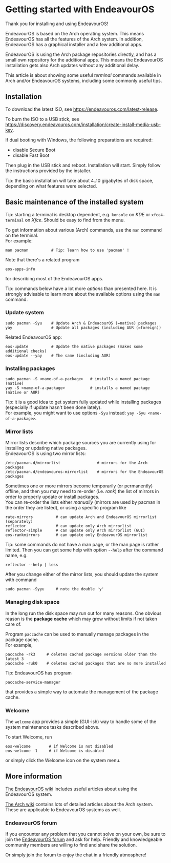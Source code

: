 # Getting started with EndeavourOS

Thank you for installing and using EndeavourOS!

EndeavourOS is based on the Arch operating system. This means EndeavourOS has all the features of the Arch system. In addition, EndeavourOS has a graphical installer and a few additional apps.

EndeavourOS is using the Arch package repositories directly, and has a small own repository for the additional apps. This means the EndeavourOS installation gets also Arch updates without any additional delay.

This article is about showing some useful *terminal* commands available in Arch and/or EndeavourOS systems, including some commonly useful tips.

## Installation

To download the latest ISO, see https://endeavouros.com/latest-release.

To burn the ISO to a USB stick, see https://discovery.endeavouros.com/installation/create-install-media-usb-key.

If dual booting with Windows, the following preparations are required:
- disable Secure Boot
- disable Fast Boot

Then plug in the USB stick and reboot. Installation will start. Simply follow the instructions provided by the installer.

Tip: the basic installation will take about 4..10 gigabytes of disk space, depending on what features were selected.

## Basic maintenance of the installed system

Tip: starting a terminal is desktop dependent, e.g. `konsole` on *KDE* or `xfce4-terminal` on *Xfce*. Should be easy to find from the menu.

To get information about various (Arch) commands, use the `man` command on the terminal.<br>
For example:
```
man pacman          # Tip: learn how to use 'pacman' !
```
Note that there's a related program
```
eos-apps-info
```
for describing most of the EndeavourOS apps.

Tip: commands below have a lot more *options* than presented here. It is strongly advisable to learn more about the available options using the `man` command.

### Update system

```
sudo pacman -Syu    # Update Arch & EndeacourOS (=native) packages
yay                 # Update all packages (including AUR (=foreign))
```
Related EndeavourOS app:
```
eos-update          # Update the native packages (makes some additional checks)
eos-update --yay    # The same (including AUR)
```

### Installing packages

```
sudo pacman -S <name-of-a-package>   # installs a named package (native)
yay -S <name-of-a-package>           # installs a named package (native or AUR)
```

Tip: it is a good idea to get system fully updated while installing packages (especially if update hasn't been done lately).<br>
For example, you might want to use options `-Syu` instead: `yay -Syu <name-of-a-package>`.

### Mirror lists

Mirror lists describe which package sources you are currently using for installing or updating native packages.<br>
EndeavourOS is using two mirror lists:

```
/etc/pacman.d/mirrorlist                # mirrors for the Arch packages
/etc/pacman.d/endeavouros-mirrorlist    # mirrors for the EndeavourOS packages
```

Sometimes one or more mirrors become temporarily (or permanently) offline, and then you may need to re-order (i.e. *rank*) the list of mirrors in order to properly update or install packages.<br>
You can re-order the lists either *manually* (mirrors are used by pacman in the order they are listed), or using a specific program like
```
rate-mirrors          # can update Arch and EndeavourOS mirrorlist (separately)
reflector             # can update only Arch mirrorlist
reflector-simple      # can update only Arch mirrorlist (GUI)
eos-rankmirrors       # can update only EndeavourOS mirrorlist
```

Tip: some commands do not have a man page, or the man page is rather limited. Then you can get some help with option `--help` after the command name, e.g.

```
reflector --help | less
```


After you change either of the mirror lists, you should update the system with command

```
sudo pacman -Syyu     # note the double 'y'
```

### Managing disk space

In the long run the disk space may run out for many reasons. One obvious reason is the **package cache** which may grow without limits if not taken care of.

Program `paccache` can be used to manually manage packages in the package cache.<br>
For example,

```
paccache -rk3     # deletes cached package versions older than the latest 3
paccache -ruk0    # deletes cached packages that are no more installed
```
Tip: EndeavourOS has program
```
paccache-service-manager
```
that provides a simple way to automate the management of the package cache.

### Welcome

The `welcome` app provides a simple (GUI-ish) way to handle some of the system maintenance tasks described above.

To start Welcome, run

```
eos-welcome        # if Welcome is not disabled
eos-welcome -1     # if Welcome is disabled
```

or simply click the Welcome icon on the system menu.

## More information

[The EndeavourOS wiki](https://discovery.endeavouros.com) includes useful articles about using the EndeavourOS system.

[The Arch wiki](https://discovery.endeavouros.com) contains lots of detailed articles about the Arch system. These are applicable to EndeavourOS systems as well.

### EndeavourOS forum

If you encounter any problem that you cannot solve on your own, be sure to join the [EndeavourOS forum](https://forum.endeavouros.com) and ask for help. Friendly and knowledgeable community members are willing to find and share the solution.

Or simply join the forum to enjoy the chat in a friendly atmosphere!
